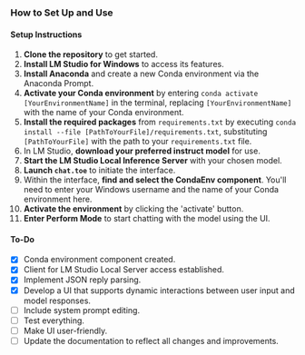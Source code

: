 ### How to Set Up and Use

#### Setup Instructions
1. **Clone the repository** to get started.
2. **Install LM Studio for Windows** to access its features.
3. **Install Anaconda** and create a new Conda environment via the Anaconda Prompt.
4. **Activate your Conda environment** by entering `conda activate [YourEnvironmentName]` in the terminal, replacing `[YourEnvironmentName]` with the name of your Conda environment.
5. **Install the required packages** from `requirements.txt` by executing `conda install --file [PathToYourFile]/requirements.txt`, substituting `[PathToYourFile]` with the path to your `requirements.txt` file.
6. In LM Studio, **download your preferred instruct model** for use.
7. **Start the LM Studio Local Inference Server** with your chosen model.
8. **Launch `chat.toe`** to initiate the interface.
9. Within the interface, **find and select the CondaEnv component**. You'll need to enter your Windows username and the name of your Conda environment here.
10. **Activate the environment** by clicking the 'activate' button.
11. **Enter Perform Mode** to start chatting with the model using the UI.


#### To-Do
- [x] Conda environment component created.
- [x] Client for LM Studio Local Server access established.
- [x] Implement JSON reply parsing.
- [x] Develop a UI that supports dynamic interactions between user input and model responses.
- [ ] Include system prompt editing.
- [ ] Test everything.
- [ ] Make UI user-friendly.
- [ ] Update the documentation to reflect all changes and improvements.

